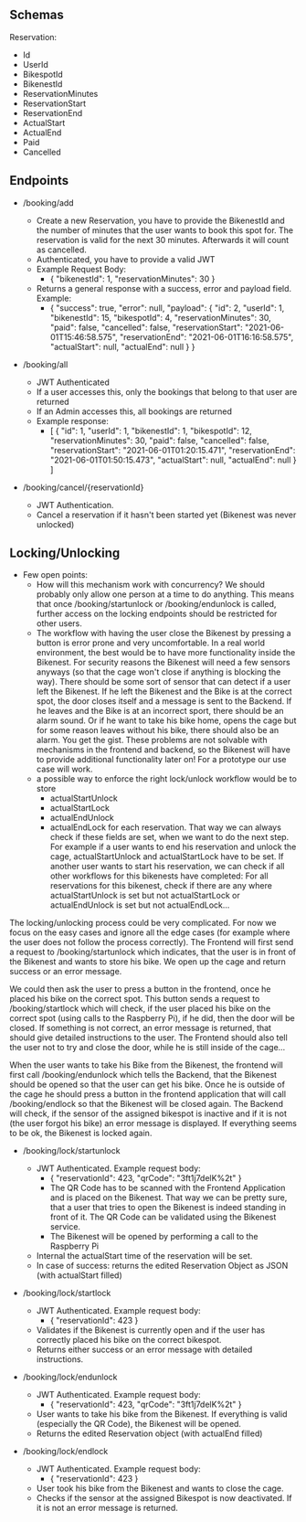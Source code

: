 ## Schemas

Reservation:
- Id
- UserId
- BikespotId  
- BikenestId
- ReservationMinutes  
- ReservationStart
- ReservationEnd
- ActualStart
- ActualEnd
- Paid
- Cancelled

## Endpoints

- /booking/add
    - Create a new Reservation, you have to provide the BikenestId and the number of minutes that 
      the user wants to book this spot for. The reservation is valid for the next 30 minutes. Afterwards it will count as cancelled.
    - Authenticated, you have to provide a valid JWT
    - Example Request Body:
        - {
          "bikenestId": 1,
          "reservationMinutes": 30
          }
    - Returns a general response with a success, error and payload field. Example:
        - {
          "success": true,
          "error": null,
          "payload": {
          "id": 2,
          "userId": 1,
          "bikenestId": 15,
          "bikespotId": 4,
          "reservationMinutes": 30,
          "paid": false,
          "cancelled": false,
          "reservationStart": "2021-06-01T15:46:58.575",
          "reservationEnd": "2021-06-01T16:16:58.575",
          "actualStart": null,
          "actualEnd": null
          }
          }
    
- /booking/all
    - JWT Authenticated
    - If a user accesses this, only the bookings that belong to that user are returned
    - If an Admin accesses this, all bookings are returned
    - Example response:
        -   [
              {
              "id": 1,
              "userId": 1,
              "bikenestId": 1,
              "bikespotId": 12,
              "reservationMinutes": 30,
              "paid": false,
              "cancelled": false,
              "reservationStart": "2021-06-01T01:20:15.471",
              "reservationEnd": "2021-06-01T01:50:15.473",
              "actualStart": null,
              "actualEnd": null
              }
            ]
            
- /booking/cancel/{reservationId}
    - JWT Authentication.
    - Cancel a reservation if it hasn't been started yet (Bikenest was never unlocked)

## Locking/Unlocking

- Few open points:
    - How will this mechanism work with concurrency? We should probably only allow one person at a time to do anything.
    This means that once /booking/startunlock or /booking/endunlock is called, further access on the locking endpoints should be
      restricted for other users.
    - The workflow with having the user close the Bikenest by pressing a button is error prone and very uncomfortable.
    In a real world environment, the best would be to have more functionality inside the Bikenest. For security reasons the Bikenest
      will need a few sensors anyways (so that the cage won't close if anything is blocking the way). There should be some sort of
      sensor that can detect if a user left the Bikenest. If he left the Bikenest and the Bike is at the correct spot, the door 
      closes itself and a message is sent to the Backend. If he leaves and the Bike is at an incorrect sport, there should be an alarm
      sound. Or if he want to take his bike home, opens the cage but for some reason leaves without his bike, there should also be
      an alarm. You get the gist. These problems are not solvable with mechanisms in the frontend and backend, so the Bikenest 
      will have to provide additional functionality later on! For a prototype our use case will work.
    - a possible way to enforce the right lock/unlock workflow would be to store
        - actualStartUnlock
        - actualStartLock
        - actualEndUnlock
        - actualEndLock
    for each reservation. That way we can always check if these fields are set, when we want to do the next step. For example
          if a user wants to end his reservation and unlock the cage, actualStartUnlock and actualStartLock have to be set.
          If another user wants to start his reservation, we can check if all other workflows for this bikenests have completed:
          For all reservations for this bikenest, check if there are any where actualStartUnlock is set but not actualStartLock or
          actualEndUnlock is set but not actualEndLock...

The locking/unlocking process could be very complicated. For now we focus on the easy cases and ignore all the edge cases
(for example where the user does not follow the process correctly).
The Frontend will first send a request to /booking/startunlock which indicates, that the user is in front of the Bikenest and wants
to store his bike. We open up the cage and return success or an error message.

We could then ask the user to press a button in the frontend, once he placed his bike on the correct spot.
This button sends a request to /booking/startlock which will check, if the user placed his bike on the correct spot (using calls
to the Raspberry Pi), if he did, then the door will be closed. If something is not correct, an error message is returned, that
should give detailed instructions to the user.
The Frontend should also tell the user not to try and close the door, while he is still inside of the cage...

When the user wants to take his Bike from the Bikenest, the frontend will first call /booking/endunlock
which tells the Backend, that the Bikenest should be opened so that the user can get his bike.
Once he is outside of the cage he should press a button in the frontend application that will call /booking/endlock
so that the Bikenest will be closed again. The Backend will check, if the sensor of the assigned bikespot is inactive and if it is
not (the user forgot his bike) an error message is displayed. If everything seems to be ok, the Bikenest is locked again.

- /booking/lock/startunlock
    - JWT Authenticated. Example request body:
        - { "reservationId": 423, "qrCode": "3ft1j7delK%2t" }
        - The QR Code has to be scanned with the Frontend Application and is placed on the Bikenest.
          That way we can be pretty sure, that a user that tries to open the Bikenest is indeed standing in front of it.
          The QR Code can be validated using the Bikenest service.
        - The Bikenest will be opened by performing a call to the Raspberry Pi
    - Internal the actualStart time of the reservation will be set.
    - In case of success: returns the edited Reservation Object as JSON (with actualStart filled)
    
- /booking/lock/startlock
    - JWT Authenticated. Example request body:
        - { "reservationId": 423 }
    - Validates if the Bikenest is currently open and if the user has correctly placed his bike on the correct bikespot.
    - Returns either success or an error message with detailed instructions.

- /booking/lock/endunlock
    - JWT Authenticated. Example request body:
        - { "reservationId": 423, "qrCode": "3ft1j7delK%2t" }
    - User wants to take his bike from the Bikenest. If everything is valid (especially the QR Code), the Bikenest will be opened.
    - Returns the edited Reservation object (with actualEnd filled)
    
- /booking/lock/endlock
    - JWT Authenticated. Example request body:
        - { "reservationId": 423 }
    - User took his bike from the Bikenest and wants to close the cage.
    - Checks if the sensor at the assigned Bikespot is now deactivated. If it is not an error message is returned.
